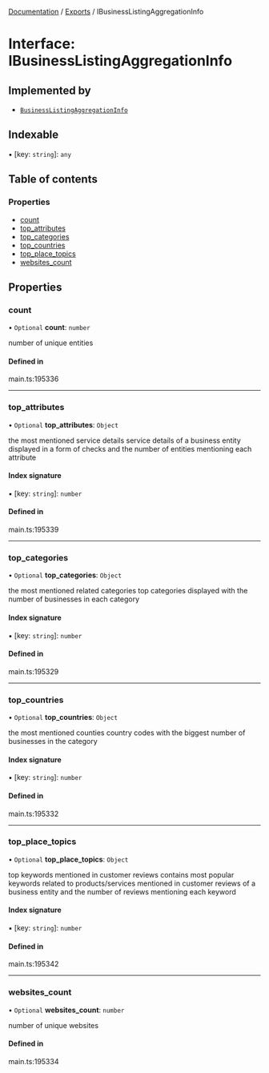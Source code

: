 [Documentation](../README.md) / [Exports](../modules.md) / IBusinessListingAggregationInfo

# Interface: IBusinessListingAggregationInfo

## Implemented by

- [`BusinessListingAggregationInfo`](../classes/BusinessListingAggregationInfo.md)

## Indexable

▪ [key: `string`]: `any`

## Table of contents

### Properties

- [count](IBusinessListingAggregationInfo.md#count)
- [top\_attributes](IBusinessListingAggregationInfo.md#top_attributes)
- [top\_categories](IBusinessListingAggregationInfo.md#top_categories)
- [top\_countries](IBusinessListingAggregationInfo.md#top_countries)
- [top\_place\_topics](IBusinessListingAggregationInfo.md#top_place_topics)
- [websites\_count](IBusinessListingAggregationInfo.md#websites_count)

## Properties

### count

• `Optional` **count**: `number`

number of unique entities

#### Defined in

main.ts:195336

___

### top\_attributes

• `Optional` **top\_attributes**: `Object`

the most mentioned service details
service details of a business entity displayed in a form of checks and the number of entities mentioning each attribute

#### Index signature

▪ [key: `string`]: `number`

#### Defined in

main.ts:195339

___

### top\_categories

• `Optional` **top\_categories**: `Object`

the most mentioned related categories
top categories displayed with the number of businesses in each category

#### Index signature

▪ [key: `string`]: `number`

#### Defined in

main.ts:195329

___

### top\_countries

• `Optional` **top\_countries**: `Object`

the most mentioned counties
country codes with the biggest number of businesses in the category

#### Index signature

▪ [key: `string`]: `number`

#### Defined in

main.ts:195332

___

### top\_place\_topics

• `Optional` **top\_place\_topics**: `Object`

top keywords mentioned in customer reviews
contains most popular keywords related to products/services mentioned in customer reviews of a business entity and the number of reviews mentioning each keyword

#### Index signature

▪ [key: `string`]: `number`

#### Defined in

main.ts:195342

___

### websites\_count

• `Optional` **websites\_count**: `number`

number of unique websites

#### Defined in

main.ts:195334
